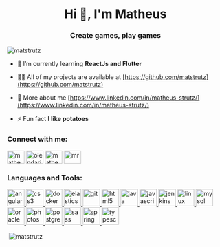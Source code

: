 <h1 align="center">Hi 👋, I'm Matheus</h1>
<h3 align="center">Create games, play games</h3>

<p align="left"> <img src="https://komarev.com/ghpvc/?username=matstrutz&label=Profile%20views&color=0e75b6&style=flat" alt="matstrutz" /> </p>

- 🌱 I’m currently learning **ReactJs and Flutter**

- 👨‍💻 All of my projects are available at [https://github.com/matstrutz](https://github.com/matstrutz)

- 📄 More about me [https://www.linkedin.com/in/matheus-strutz/](https://www.linkedin.com/in/matheus-strutz/)

- ⚡ Fun fact **I like potatoes**

<h3 align="left">Connect with me:</h3>
<p align="left">
<a href="https://www.linkedin.com/in/matheus-strutz/" target="blank"><img align="center" src="https://cdn.jsdelivr.net/npm/simple-icons@3.0.1/icons/linkedin.svg" alt="matheus strutz" height="30" width="40" /></a>
<a href="https://stackoverflow.com/users/11294775/olendari0" target="blank"><img align="center" src="https://cdn.jsdelivr.net/npm/simple-icons@3.0.1/icons/stackoverflow.svg" alt="olendari0" height="30" width="40" /></a>
<a href="https://www.facebook.com/thelendari0" target="blank"><img align="center" src="https://cdn.jsdelivr.net/npm/simple-icons@3.0.1/icons/facebook.svg" alt="matheus strutz" height="30" width="40" /></a>
<a href="https://www.youtube.com/channel/UCUQdYrgOFaFTW6QsI6Znp5g" target="blank"><img align="center" src="https://cdn.jsdelivr.net/npm/simple-icons@3.0.1/icons/youtube.svg" alt="mr. soares" height="30" width="40" /></a>
</p>

<h3 align="left">Languages and Tools:</h3>
<p align="left"> <a href="https://angular.io" target="_blank"> <img src="https://devicons.github.io/devicon/devicon.git/icons/angularjs/angularjs-original.svg" alt="angularjs" width="40" height="40"/> </a> <a href="https://www.w3schools.com/css/" target="_blank"> <img src="https://devicons.github.io/devicon/devicon.git/icons/css3/css3-original-wordmark.svg" alt="css3" width="40" height="40"/> </a> <a href="https://www.docker.com/" target="_blank"> <img src="https://devicons.github.io/devicon/devicon.git/icons/docker/docker-original-wordmark.svg" alt="docker" width="40" height="40"/> </a> <a href="https://www.elastic.co" target="_blank"> <img src="https://www.vectorlogo.zone/logos/elastic/elastic-icon.svg" alt="elasticsearch" width="40" height="40"/> </a> <a href="https://git-scm.com/" target="_blank"> <img src="https://www.vectorlogo.zone/logos/git-scm/git-scm-icon.svg" alt="git" width="40" height="40"/> </a> <a href="https://www.w3.org/html/" target="_blank"> <img src="https://devicons.github.io/devicon/devicon.git/icons/html5/html5-original-wordmark.svg" alt="html5" width="40" height="40"/> </a> <a href="https://www.java.com" target="_blank"> <img src="https://devicons.github.io/devicon/devicon.git/icons/java/java-original-wordmark.svg" alt="java" width="40" height="40"/> </a> <a href="https://developer.mozilla.org/en-US/docs/Web/JavaScript" target="_blank"> <img src="https://devicons.github.io/devicon/devicon.git/icons/javascript/javascript-original.svg" alt="javascript" width="40" height="40"/> </a> <a href="https://www.jenkins.io" target="_blank"> <img src="https://www.vectorlogo.zone/logos/jenkins/jenkins-icon.svg" alt="jenkins" width="40" height="40"/> </a> <a href="https://www.linux.org/" target="_blank"> <img src="https://devicons.github.io/devicon/devicon.git/icons/linux/linux-original.svg" alt="linux" width="40" height="40"/> </a> <a href="https://www.mysql.com/" target="_blank"> <img src="https://devicons.github.io/devicon/devicon.git/icons/mysql/mysql-original-wordmark.svg" alt="mysql" width="40" height="40"/> </a> <a href="https://www.oracle.com/" target="_blank"> <img src="https://devicons.github.io/devicon/devicon.git/icons/oracle/oracle-original.svg" alt="oracle" width="40" height="40"/> </a> <a href="https://www.photoshop.com/en" target="_blank"> <img src="https://devicons.github.io/devicon/devicon.git/icons/photoshop/photoshop-plain.svg" alt="photoshop" width="40" height="40"/> </a> <a href="https://www.postgresql.org" target="_blank"> <img src="https://devicons.github.io/devicon/devicon.git/icons/postgresql/postgresql-original-wordmark.svg" alt="postgresql" width="40" height="40"/> </a> <a href="https://sass-lang.com" target="_blank"> <img src="https://devicons.github.io/devicon/devicon.git/icons/sass/sass-original.svg" alt="sass" width="40" height="40"/> </a> <a href="https://spring.io/" target="_blank"> <img src="https://www.vectorlogo.zone/logos/springio/springio-icon.svg" alt="spring" width="40" height="40"/> </a> <a href="https://www.typescriptlang.org/" target="_blank"> <img src="https://devicons.github.io/devicon/devicon.git/icons/typescript/typescript-original.svg" alt="typescript" width="40" height="40"/> </a> </p>

<p>&nbsp;<img align="center" src="https://github-readme-stats.vercel.app/api?username=matstrutz&show_icons=true&locale=en" alt="matstrutz" /></p>
